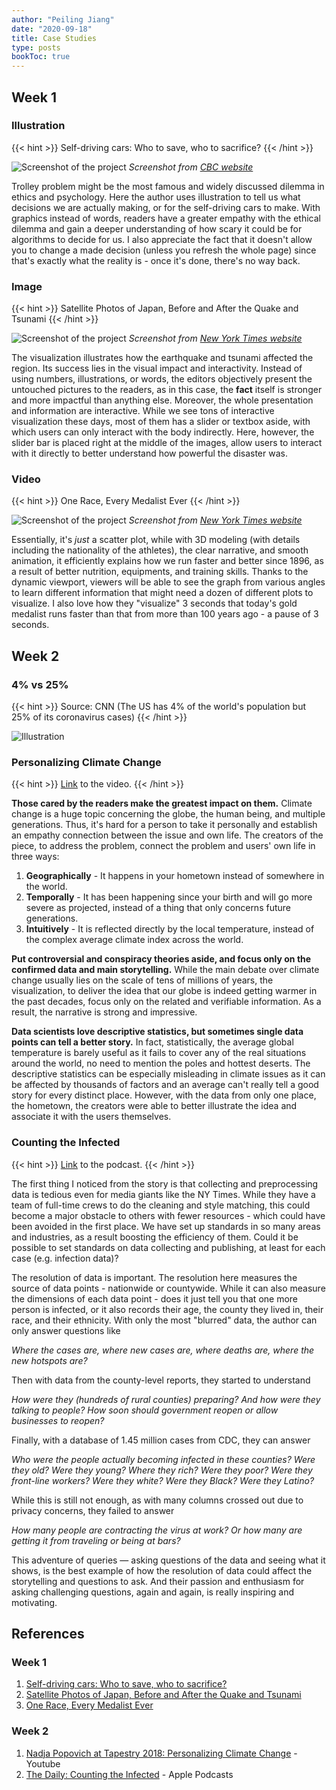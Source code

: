 ```yaml
---
author: "Peiling Jiang"
date: "2020-09-18"
title: Case Studies
type: posts
bookToc: true
---
```


## Week 1

### Illustration

{{< hint >}}
Self-driving cars: Who to save, who to sacrifice?
{{< /hint >}}

![Screenshot of the project](/info-design/case-studies/2.png)
_Screenshot from [CBC website](https://ici.radio-canada.ca/info/2019/voitures-autonomes-dilemme-tramway/index-en.html)_

Trolley problem might be the most famous and widely discussed dilemma in ethics and psychology. Here the author uses illustration to tell us what decisions we are actually making, or for the self-driving cars to make. With graphics instead of words, readers have a greater empathy with the ethical dilemma and gain a deeper understanding of how scary it could be for algorithms to decide for us. I also appreciate the fact that it doesn't allow you to change a made decision (unless you refresh the whole page) since that's exactly what the reality is - once it's done, there's no way back.

### Image

{{< hint >}}
Satellite Photos of Japan, Before and After the Quake and Tsunami
{{< /hint >}}

![Screenshot of the project](/info-design/case-studies/1.png)
_Screenshot from [New York Times website](http://archive.nytimes.com/www.nytimes.com/interactive/2011/03/13/world/asia/satellite-photos-japan-before-and-after-tsunami.html?ref=asia)_

The visualization illustrates how the earthquake and tsunami affected the region. Its success lies in the visual impact and interactivity. Instead of using numbers, illustrations, or words, the editors objectively present the untouched pictures to the readers, as in this case, the **fact** itself is stronger and more impactful than anything else. Moreover, the whole presentation and information are interactive. While we see tons of interactive visualization these days, most of them has a slider or textbox aside, with which users can only interact with the body indirectly. Here, however, the slider bar is placed right at the middle of the images, allow users to interact with it directly to better understand how powerful the disaster was.

### Video

{{< hint >}}
One Race, Every Medalist Ever
{{< /hint >}}

![Screenshot of the project](/info-design/case-studies/3.png)
_Screenshot from [New York Times website](http://archive.nytimes.com/www.nytimes.com/interactive/2012/08/05/sports/olympics/the-100-meter-dash-one-race-every-medalist-ever.html?ref=olympics)_

Essentially, it's _just_ a scatter plot, while with 3D modeling (with details including the nationality of the athletes), the clear narrative, and smooth animation, it efficiently explains how we run faster and better since 1896, as a result of better nutrition, equipments, and training skills. Thanks to the dynamic viewport, viewers will be able to see the graph from various angles to learn different information that might need a dozen of different plots to visualize. I also love how they "visualize" 3 seconds that today's gold medalist runs faster than that from more than 100 years ago - a pause of 3 seconds.

## Week 2

### 4% vs 25%

{{< hint >}}
Source: CNN (The US has 4% of the world's population but 25% of its coronavirus cases)
{{< /hint >}}

![Illustration](/info-design/case-studies/4-25.jpg)

### Personalizing Climate Change

{{< hint >}}
[Link](https://www.youtube.com/watch?v=wnNiC4fG6wA) to the video.
{{< /hint >}}

**Those cared by the readers make the greatest impact on them.** Climate change is a huge topic concerning the globe, the human being, and multiple generations. Thus, it's hard for a person to take it personally and establish an empathy connection between the issue and own life. The creators of the piece, to address the problem, connect the problem and users' own life in three ways:
1. **Geographically** - It happens in your hometown instead of somewhere in the world.
2. **Temporally** - It has been happening since your birth and will go more severe as projected, instead of a thing that only concerns future generations.
3. **Intuitively** - It is reflected directly by the local temperature, instead of the complex average climate index across the world.

**Put controversial and conspiracy theories aside, and focus only on the confirmed data and main storytelling.** While the main debate over climate change usually lies on the scale of tens of millions of years, the visualization, to deliver the idea that our globe is indeed getting warmer in the past decades, focus only on the related and verifiable information. As a result, the narrative is strong and impressive.

**Data scientists love descriptive statistics, but sometimes single data points can tell a better story.** In fact, statistically, the average global temperature is barely useful as it fails to cover any of the real situations around the world, no need to mention the poles and hottest deserts. The descriptive statistics can be especially misleading in climate issues as it can be affected by thousands of factors and an average can't really tell a good story for every distinct place. However, with the data from only one place, the hometown, the creators were able to better illustrate the idea and associate it with the users themselves.

### Counting the Infected

{{< hint >}}
[Link](https://podcasts.apple.com/us/podcast/counting-the-infected/id1200361736?i=1000483486474?i=1000483486474) to the podcast.
{{< /hint >}}

The first thing I noticed from the story is that collecting and preprocessing data is tedious even for media giants like the NY Times. While they have a team of full-time crews to do the cleaning and style matching, this could become a major obstacle to others with fewer resources - which could have been avoided in the first place. We have set up standards in so many areas and industries, as a result boosting the efficiency of them. Could it be possible to set standards on data collecting and publishing, at least for each case (e.g. infection data)?

The resolution of data is important. The resolution here measures the source of data points - nationwide or countywide. While it can also measure the dimensions of each data point - does it just tell you that one more person is infected, or it also records their age, the county they lived in, their race, and their ethnicity. With only the most "blurred" data, the author can only answer questions like

  *Where the cases are, where new cases are, where deaths are, where the new hotspots are?*

Then with data from the county-level reports, they started to understand

  *How were they (hundreds of rural counties) preparing? And how were they talking to people? How soon should government reopen or allow businesses to reopen?*

Finally, with a database of 1.45 million cases from CDC, they can answer

  *Who were the people actually becoming infected in these counties? Were they old? Were they young? Where they rich? Were they poor? Were they front-line workers? Were they white? Were they Black? Were they Latino?*

While this is still not enough, as with many columns crossed out due to privacy concerns, they failed to answer

*How many people are contracting the virus at work? Or how many are getting it from traveling or being at bars?*

This adventure of queries — asking questions of the data and seeing what it shows, is the best example of how the resolution of data could affect the storytelling and questions to ask. And their passion and enthusiasm for asking challenging questions, again and again, is really inspiring and motivating.

## References

### Week 1

1. [Self-driving cars: Who to save, who to sacrifice?](https://ici.radio-canada.ca/info/2019/voitures-autonomes-dilemme-tramway/index-en.html)
2. [Satellite Photos of Japan, Before and After the Quake and Tsunami](http://archive.nytimes.com/www.nytimes.com/interactive/2011/03/13/world/asia/satellite-photos-japan-before-and-after-tsunami.html?ref=asia)
3. [One Race, Every Medalist Ever](http://archive.nytimes.com/www.nytimes.com/interactive/2012/08/05/sports/olympics/the-100-meter-dash-one-race-every-medalist-ever.html?ref=olympics)

### Week 2

1. [Nadja Popovich at Tapestry 2018: Personalizing Climate Change](https://www.youtube.com/watch?v=wnNiC4fG6wA) - Youtube
2. [The Daily: Counting the Infected](https://podcasts.apple.com/us/podcast/counting-the-infected/id1200361736?i=1000483486474?i=1000483486474) - Apple Podcasts

